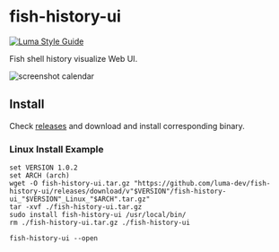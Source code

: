 # fish-history-ui

[![Luma Style Guide](https://img.shields.io/badge/styled%20with-luma-%23c5ebeb?style=flat-square)](https://github.com/luma-dev/luma-style-guide#readme)

Fish shell history visualize Web UI.

![screenshot calendar](https://user-images.githubusercontent.com/29811106/130643544-cb9ccdc7-fcff-427b-8211-90c84b373449.png)

## Install

Check [releases](https://github.com/luma-dev/fish-history-ui/releases) and download and install corresponding binary.

### Linux Install Example

```fish
set VERSION 1.0.2
set ARCH (arch)
wget -O fish-history-ui.tar.gz "https://github.com/luma-dev/fish-history-ui/releases/download/v"$VERSION"/fish-history-ui_"$VERSION"_Linux_"$ARCH".tar.gz"
tar -xvf ./fish-history-ui.tar.gz
sudo install fish-history-ui /usr/local/bin/
rm ./fish-history-ui.tar.gz ./fish-history-ui

fish-history-ui --open
```
